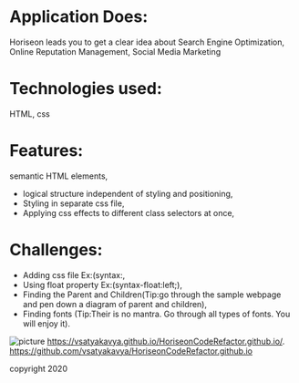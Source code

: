 
# Application Does:
Horiseon leads you to get a clear idea about Search Engine Optimization, Online Reputation Management, Social Media Marketing

# Technologies used:
HTML, css

# Features:
semantic HTML elements, 
* logical structure independent of styling and positioning,
* Styling in separate css file,
* Applying css effects to different class selectors at once,

# Challenges:
* Adding css file   Ex:(syntax:<link rel="stylesheet" href="css file path.css">,
* Using float property  Ex:(syntax-float:left;),
* Finding the Parent and Children(Tip:go through the sample webpage and pen down  a diagram of parent and children),
* Finding fonts (Tip:Their is no mantra. Go through all types of fonts. You will enjoy it).



![picture](horiseon.png)
https://vsatyakavya.github.io/HoriseonCodeRefactor.github.io/.
https://github.com/vsatyakavya/HoriseonCodeRefactor.github.io



copyright 2020
